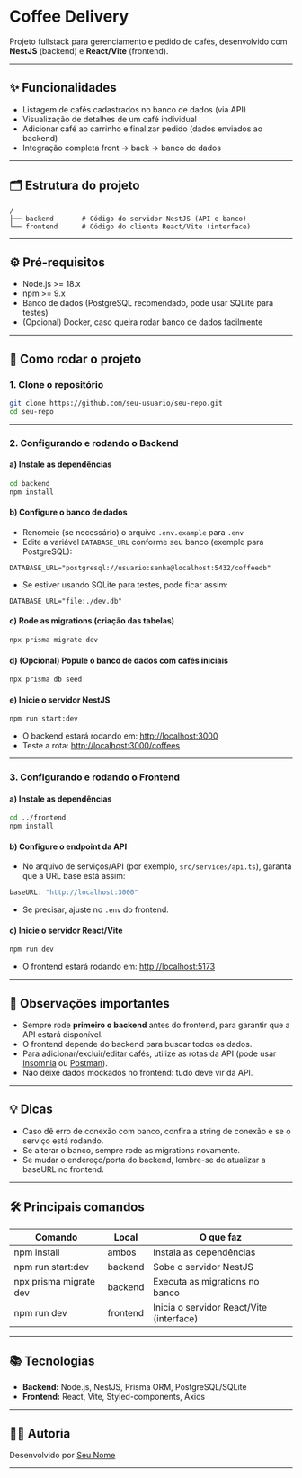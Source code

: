 # Coffee Delivery

Projeto fullstack para gerenciamento e pedido de cafés, desenvolvido com **NestJS** (backend) e **React/Vite** (frontend).

---

## ✨ Funcionalidades

- Listagem de cafés cadastrados no banco de dados (via API)
- Visualização de detalhes de um café individual
- Adicionar café ao carrinho e finalizar pedido (dados enviados ao backend)
- Integração completa front → back → banco de dados

---

## 🗂 Estrutura do projeto

```
/
├── backend       # Código do servidor NestJS (API e banco)
└── frontend      # Código do cliente React/Vite (interface)
```

---

## ⚙️ Pré-requisitos

- Node.js >= 18.x
- npm >= 9.x
- Banco de dados (PostgreSQL recomendado, pode usar SQLite para testes)
- (Opcional) Docker, caso queira rodar banco de dados facilmente

---

## 🚀 Como rodar o projeto

### 1. Clone o repositório

```bash
git clone https://github.com/seu-usuario/seu-repo.git
cd seu-repo
```

---

### 2. Configurando e rodando o Backend

#### a) Instale as dependências

```bash
cd backend
npm install
```

#### b) Configure o banco de dados

- Renomeie (se necessário) o arquivo `.env.example` para `.env`
- Edite a variável `DATABASE_URL` conforme seu banco (exemplo para PostgreSQL):

```
DATABASE_URL="postgresql://usuario:senha@localhost:5432/coffeedb"
```

- Se estiver usando SQLite para testes, pode ficar assim:

```
DATABASE_URL="file:./dev.db"
```

#### c) Rode as migrations (criação das tabelas)

```bash
npx prisma migrate dev
```

#### d) (Opcional) Popule o banco de dados com cafés iniciais

```bash
npx prisma db seed
```

#### e) Inicie o servidor NestJS

```bash
npm run start:dev
```

- O backend estará rodando em: [http://localhost:3000](http://localhost:3000)
- Teste a rota: [http://localhost:3000/coffees](http://localhost:3000/coffees)

---

### 3. Configurando e rodando o Frontend

#### a) Instale as dependências

```bash
cd ../frontend
npm install
```

#### b) Configure o endpoint da API

- No arquivo de serviços/API (por exemplo, `src/services/api.ts`), garanta que a URL base está assim:

```js
baseURL: "http://localhost:3000"
```

- Se precisar, ajuste no `.env` do frontend.

#### c) Inicie o servidor React/Vite

```bash
npm run dev
```

- O frontend estará rodando em: [http://localhost:5173](http://localhost:5173)

---

## 📝 Observações importantes

- Sempre rode **primeiro o backend** antes do frontend, para garantir que a API estará disponível.
- O frontend depende do backend para buscar todos os dados.
- Para adicionar/excluir/editar cafés, utilize as rotas da API (pode usar [Insomnia](https://insomnia.rest/) ou [Postman](https://www.postman.com/)).
- Não deixe dados mockados no frontend: tudo deve vir da API.

---

## 💡 Dicas

- Caso dê erro de conexão com banco, confira a string de conexão e se o serviço está rodando.
- Se alterar o banco, sempre rode as migrations novamente.
- Se mudar o endereço/porta do backend, lembre-se de atualizar a baseURL no frontend.

---

## 🛠 Principais comandos

| Comando                | Local      | O que faz                                  |
|------------------------|------------|---------------------------------------------|
| npm install            | ambos      | Instala as dependências                     |
| npm run start:dev      | backend    | Sobe o servidor NestJS                      |
| npx prisma migrate dev | backend    | Executa as migrations no banco              |
| npm run dev            | frontend   | Inicia o servidor React/Vite (interface)    |

---

## 📚 Tecnologias

- **Backend:** Node.js, NestJS, Prisma ORM, PostgreSQL/SQLite
- **Frontend:** React, Vite, Styled-components, Axios

---

## 🧑‍💻 Autoria

Desenvolvido por [Seu Nome](https://github.com/seu-usuario)

---
